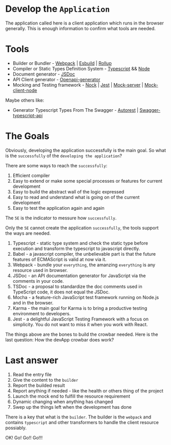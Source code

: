 # Develop the `Application`
The application called here is a client application which runs in the browser generally. This is enough information to confirm what tools are needed.

# Tools
* Builder or Bundler - [Webpack](https://webpack.js.org/concepts/) | [Esbuild](https://esbuild.github.io/) | [Rollup](https://rollupjs.org/guide/en/)
* Compiler or Static Types Definition System - [Typescript](https://www.typescriptlang.org/) && [Node](https://nodejs.org/en/)
* Document generator - [JSDoc](https://jsdoc.app/)
* API Client generator - [Openapi-generator](https://openapi-generator.tech/)
* Mocking and Testing framework - [Nock](https://github.com/nock/nock) | [Jest](https://jestjs.io/) | [Mock-server](https://mock-server.com/) | [Mock-client-node](https://github.com/mock-server/mockserver-client-node)

Maybe others like:

* Generator Typescript Types From The Swagger - [Autorest](https://github.com/Azure/autorest) | [Swagger-typescript-api](https://github.com/acacode/swagger-typescript-api)

# The Goals
Obviously, developing the application successfully is the main goal. So what is the `successfully` of the `developing the application`?

There are some ways to reach the `successfully`:

1. Efficient compiler
2. Easy to extend or make some special processes or features for current development
3. Easy to build the abstract wall of the logic expressed
4. Easy to read and understand what is going on of the current development
5. Easy to test the application again and again

The `5E` is the indicator to messure how `successfully`.

Only the `5E` cannot create the application `successfully`, the tools support the ways are needed.

1. Typescript - static type system and check the static type before execution and transform the typescript to javascript directly.
2. Babel - a javascript compiler, the unbelievable part is that the future features of ECMAScript is valid at now via it.
3. Webpack - bundle your `everything`, the amanzing `everything` is any resource used in browser.
4. JSDoc - an API documentation generator for JavaScript via the comments in your code.
5. TSDoc - a proposal to standardize the doc comments used in TypeScript code, it does not equal the JSDoc.
6. Mocha - a feature-rich JavaScript test framework running on Node.js and in the browser.
7. Karma - the main goal for Karma is to bring a productive testing environment to developers.
8. Jest - a delightful JavaScript Testing Framework with a focus on simplicity. You do not want to miss it when you work with React.

The things above are the bones to build the crowbar needed. Here is the last question: How the devApp crowbar does work?

# Last answer
1. Read the entry file
2. Give the content to the `builder`
3. Report the builded result
4. Report anything if needed - like the health or others thing of the project
5. Launch the mock end to fulfill the resource requirement
6. Dynamic changing when anything has changed
7. Swep up the things left when the development has done

There is a key that what is the `builder`. The builder is the `webpack` and contains `typescript` and other transformers to handle the client resource possiably.

OK! Go! Go!! Go!!!

